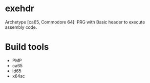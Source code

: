 # exehdr
Archetype [ca65, Commodore 64]: PRG with Basic header to execute assembly code.

# Build tools
* PMP
* ca65
* ld65
* x64sc
